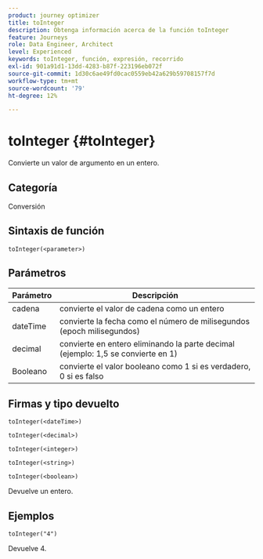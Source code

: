 ```yaml
---
product: journey optimizer
title: toInteger
description: Obtenga información acerca de la función toInteger
feature: Journeys
role: Data Engineer, Architect
level: Experienced
keywords: toInteger, función, expresión, recorrido
exl-id: 901a91d1-13dd-4283-b87f-223196eb072f
source-git-commit: 1d30c6ae49fd0cac0559eb42a629b59708157f7d
workflow-type: tm+mt
source-wordcount: '79'
ht-degree: 12%

---
```


# toInteger {#toInteger}

Convierte un valor de argumento en un entero.

## Categoría

Conversión

## Sintaxis de función

`toInteger(<parameter>)`

## Parámetros

| Parámetro | Descripción |
|--- |--- |
| cadena | convierte el valor de cadena como un entero |
| dateTime | convierte la fecha como el número de milisegundos (epoch milisegundos) |
| decimal | convierte en entero eliminando la parte decimal (ejemplo: 1,5 se convierte en 1) |
| Booleano | convierte el valor booleano como 1 si es verdadero, 0 si es falso |

## Firmas y tipo devuelto

`toInteger(<dateTime>)`

`toInteger(<decimal>)`

`toInteger(<integer>)`

`toInteger(<string>)`

`toInteger(<boolean>)`

Devuelve un entero.

## Ejemplos

`toInteger("4")`

Devuelve 4.
